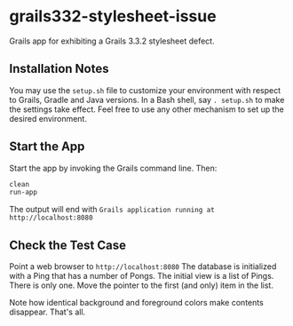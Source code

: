 # grails332-stylesheet-issue
Grails app for exhibiting a Grails 3.3.2 stylesheet defect.

## Installation Notes
You may use the `setup.sh` file to customize your environment with respect to Grails, Gradle and Java versions.
In a Bash shell, say `. setup.sh` to make the settings take effect.
Feel free to use any other mechanism to set up the desired environment.

## Start the App
Start the app by invoking the Grails command line. Then:
```bash
clean
run-app
```
The output will end with `Grails application running at http://localhost:8080`

## Check the Test Case
Point a web browser to `http://localhost:8080`
The database is initialized with a Ping that has a number of Pongs.
The initial view is a list of Pings.
There is only one.
Move the pointer to the first (and only) item in the list.

Note how identical background and foreground colors make contents disappear.
That's all.

